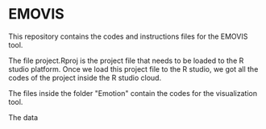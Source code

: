 # EMOVIS

This repository contains the codes and instructions files for the EMOVIS tool. 

The file project.Rproj is the project file that needs to be loaded to the R studio platform. Once we load this project file to the R studio, we got all the codes of the project inside the R studio cloud.

The files inside the folder "Emotion" contain the codes for the visualization tool.  

The data
<!--stackedit_data:
eyJoaXN0b3J5IjpbMzk1NDMwNTYwLDIxMTg3ODI5MDksLTE0MT
A1OTIwNDMsLTU0MTYyNTc3NSw0OTcwNTc3NDFdfQ==
-->